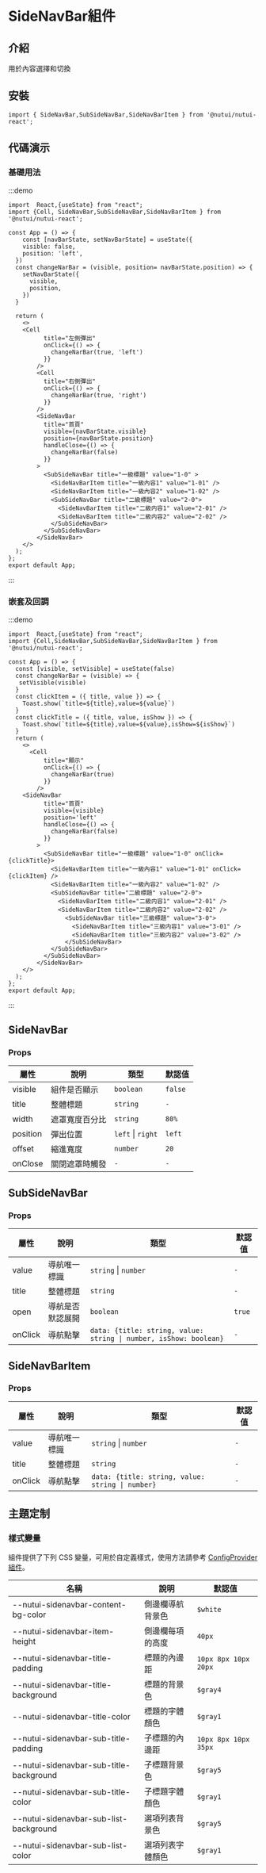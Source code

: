 # SideNavBar組件

## 介紹

用於內容選擇和切換

## 安裝

```tsx
import { SideNavBar,SubSideNavBar,SideNavBarItem } from '@nutui/nutui-react';
```

## 代碼演示

### 基礎用法

:::demo

```tsx
import  React,{useState} from "react";
import {Cell, SideNavBar,SubSideNavBar,SideNavBarItem } from '@nutui/nutui-react';

const App = () => {
    const [navBarState, setNavBarState] = useState({
    visible: false,
    position: 'left',
  })
  const changeNarBar = (visible, position= navBarState.position) => {
    setNavBarState({
      visible,
      position,
    })
  }
 
  return ( 
    <>   
    <Cell
          title="左側彈出"
          onClick={() => {
            changeNarBar(true, 'left')
          }}
        />
        <Cell
          title="右側彈出"
          onClick={() => {
            changeNarBar(true, 'right')
          }}
        />
        <SideNavBar
          title="首頁"
          visible={navBarState.visible}
          position={navBarState.position}
          handleClose={() => {
            changeNarBar(false)
          }}
        >
          <SubSideNavBar title="一級標題" value="1-0" >
            <SideNavBarItem title="一級內容1" value="1-01" />
            <SideNavBarItem title="一級內容2" value="1-02" />
            <SubSideNavBar title="二級標題" value="2-0">
              <SideNavBarItem title="二級内容1" value="2-01" />
              <SideNavBarItem title="二級内容2" value="2-02" />
            </SubSideNavBar>
          </SubSideNavBar>
        </SideNavBar>
    </>
  );
};  
export default App;

```

:::

### 嵌套及回調

:::demo

```tsx
import  React,{useState} from "react";
import {Cell,SideNavBar,SubSideNavBar,SideNavBarItem } from '@nutui/nutui-react';

const App = () => {
  const [visible, setVisible] = useState(false)
  const changeNarBar = (visible) => {
   setVisible(visible)
  }
  const clickItem = ({ title, value }) => {
    Toast.show(`title=${title},value=${value}`)
  }
  const clickTitle = ({ title, value, isShow }) => {
    Toast.show(`title=${title},value=${value},isShow=${isShow}`)
  }
  return ( 
    <>  
      <Cell
          title="顯示"
          onClick={() => {
            changeNarBar(true)
          }}
        /> 
    <SideNavBar
          title="首頁"
          visible={visible}
          position='left'
          handleClose={() => {
            changeNarBar(false)
          }}
        >
          <SubSideNavBar title="一級標題" value="1-0" onClick={clickTitle}>
            <SideNavBarItem title="一級內容1" value="1-01" onClick={clickItem} />
            <SideNavBarItem title="一級內容2" value="1-02" />
            <SubSideNavBar title="二級標題" value="2-0">
              <SideNavBarItem title="二級内容1" value="2-01" />
              <SideNavBarItem title="二級内容2" value="2-02" />
                <SubSideNavBar title="三級標題" value="3-0">
                  <SideNavBarItem title="三級内容1" value="3-01" />
                  <SideNavBarItem title="三級内容2" value="3-02" />
                </SubSideNavBar>
            </SubSideNavBar>
          </SubSideNavBar>
        </SideNavBar>
    </>
  );
};  
export default App;

```

:::

## SideNavBar

### Props

| 屬性 | 說明 | 類型 | 默認值 |
| --- | --- | --- | --- |
| visible | 組件是否顯示 | `boolean` | `false` |
| title | 整體標題 | `string` | `-` |
| width | 遮罩寬度百分比 | `string` | `80%` |
| position | 彈出位置 | `left` \| `right` | `left` |
| offset | 縮進寬度 | `number` | `20` |
| onClose | 關閉遮罩時觸發 | `-` | `-` |

## SubSideNavBar

### Props

| 屬性 | 說明 | 類型 | 默認值 |
| --- | --- | --- | --- |
| value | 導航唯一標識 | `string`  \|  `number` | `-` |
| title | 整體標題 | `string` | `-` |
| open | 導航是否默認展開 | `boolean` | `true` |
| onClick | 導航點擊 | `data: {title: string, value: string \| number, isShow: boolean}` | `-` |

## SideNavBarItem

### Props

| 屬性 | 說明 | 類型 | 默認值 |
| --- | --- | --- | --- |
| value | 導航唯一標識 | `string`  \|  `number` | `-` |
| title | 整體標題 | `string` | `-` |
| onClick | 導航點擊 | `data: {title: string, value: string \| number}` | `-` |

## 主題定制

### 樣式變量

組件提供了下列 CSS 變量，可用於自定義樣式，使用方法請參考 [ConfigProvider 組件](#/zh-CN/component/configprovider)。

| 名稱 | 說明 | 默認值 |
| --- | --- | --- |
| \--nutui-sidenavbar-content-bg-color | 側邊欄導航背景色 | `$white` |
| \--nutui-sidenavbar-item-height | 側邊欄每項的高度 | `40px` |
| \--nutui-sidenavbar-title-padding | 標題的內邊距 | `10px 8px 10px 20px` |
| \--nutui-sidenavbar-title-background | 標題的背景色 | `$gray4` |
| \--nutui-sidenavbar-title-color | 標題的字體顏色 | `$gray1` |
| \--nutui-sidenavbar-sub-title-padding | 子標題的內邊距 | `10px 8px 10px 35px` |
| \--nutui-sidenavbar-sub-title-background | 子標題背景色 | `$gray5` |
| \--nutui-sidenavbar-sub-title-color | 子標題字體顏色 | `$gray1` |
| \--nutui-sidenavbar-sub-list-background | 選項列表背景色 | `$gray5` |
| \--nutui-sidenavbar-sub-list-color | 選項列表字體顏色 | `$gray1` |